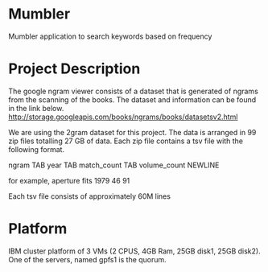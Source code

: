 # Mumbler
Mumbler application to search keywords based on frequency

# Project Description
The google ngram viewer consists of a dataset that is generated of ngrams from the scanning of the books. The dataset and information can be found in the link below. 
http://storage.googleapis.com/books/ngrams/books/datasetsv2.html

We are using the 2gram dataset for this project. The data is arranged in 99 zip files totalling 27 GB of data. Each zip file contains a tsv file with the following format. 

ngram TAB year TAB match_count TAB volume_count NEWLINE

for example, 
aperture fits 1979  46  91

Each tsv file consists of approximately 60M lines

# Platform

IBM cluster platform of 3 VMs (2 CPUS, 4GB Ram, 25GB disk1, 25GB disk2). One of the servers, named gpfs1 is the quorum. 


